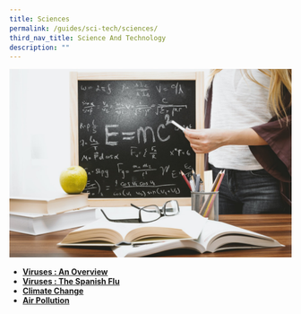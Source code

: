 ```yaml
---
title: Sciences
permalink: /guides/sci-tech/sciences/
third_nav_title: Science And Technology
description: ""
---
```

<img src="/images/category/physical-science.jpg" alt="physical science banner" style="width:800px;" />

- [**Viruses : An Overview**](/guides/sci-tech/sciences/virus-overview)
- [**Viruses : The Spanish Flu**](/guides/sci-tech/sciences/spanish-flu)
- [**Climate Change**](/guides/sci-tech/physical-sciences/climate-change)
- [**Air Pollution**](/guides/sci-tech/physical-sciences/air-pollution)
